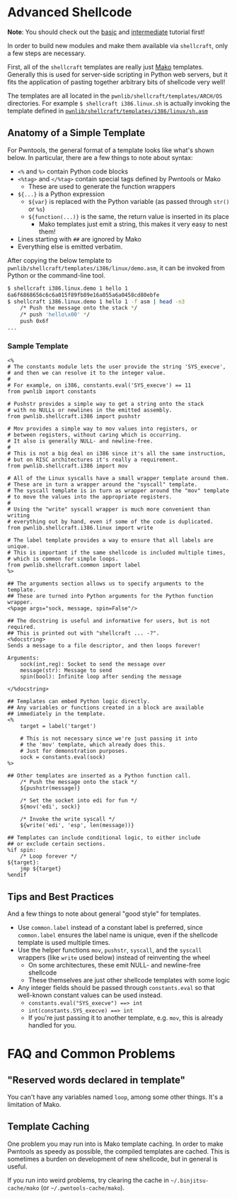 # Advanced Shellcode

**Note**: You should check out the [basic](../shellcode-basic/README.md) and [intermediate](../shellcode-intermediate/README.md) tutorial first!

In order to build new modules and make them available via `shellcraft`, only a few steps are necessary.

First, all of the `shellcraft` templates are really just [Mako][mako] templates.  Generally this is used for server-side scripting in Python web servers, but it fits the application of pasting together arbitrary bits of shellcode very well!

The templates are all located in the `pwnlib/shellcraft/templates/ARCH/OS` directories.  For example `$ shellcraft i386.linux.sh` is actually invoking the template defined in [`pwnlib/shellcraft/templates/i386/linux/sh.asm`][sh]

## Anatomy of a Simple Template

For Pwntools, the general format of a template looks like what's shown below.
In particular, there are a few things to note about syntax:

- `<%` and `%>` contain Python code blocks
- `<%tag>` and `</%tag>` contain special tags defined by Pwntools or Mako
    + These are used to generate the function wrappers
- `${...}` is a Python expression
    - `${var}` is replaced with the Python variable (as passed through `str()` or `%s`)
    - `${function(...)}` is the same, the return value is inserted in its place
        + Mako templates just emit a string, this makes it very easy to nest them!
- Lines starting with `##` are ignored by Mako
- Everything else is emitted verbatim.

After copying the below template to `pwnlib/shellcraft/templates/i386/linux/demo.asm`, it can be invoked from Python or the command-line tool.

```sh
$ shellcraft i386.linux.demo 1 hello 1
6a6f6868656c6c6a015f89fb89e16a055a6a0458cd80ebfe
$ shellcraft i386.linux.demo 1 hello 1 -f asm | head -n3
    /* Push the message onto the stack */
    /* push 'hello\x00' */
    push 0x6f
...
```

### Sample Template

```
<%
# The constants module lets the user provide the string 'SYS_execve',
# and then we can resolve it to the integer value.
#
# For example, on i386, constants.eval('SYS_execve') == 11
from pwnlib import constants

# Pushstr provides a simple way to get a string onto the stack
# with no NULLs or newlines in the emitted assembly.
from pwnlib.shellcraft.i386 import pushstr

# Mov provides a simple way to mov values into registers, or
# between registers, without caring which is occurring.
# It also is generally NULL- and newline-free.
#
# This is not a big deal on i386 since it's all the same instruction,
# but on RISC architectures it's really a requirement.
from pwnlib.shellcraft.i386 import mov

# All of the Linux syscalls have a small wrapper template around them.
# These are in turn a wrapper around the "syscall" template.
# The syscall template is in turn as wrapper around the "mov" template
# to move the values into the appropriate registers.
#
# Using the "write" syscall wrapper is much more convenient than writing
# everything out by hand, even if some of the code is duplicated.
from pwnlib.shellcraft.i386.linux import write

# The label template provides a way to ensure that all labels are unique.
# This is important if the same shellcode is included multiple times,
# which is common for simple loops.
from pwnlib.shellcraft.common import label
%>

## The arguments section allows us to specify arguments to the template.
## These are turned into Python arguments for the Python function wrapper.
<%page args="sock, message, spin=False"/>

## The docstring is useful and informative for users, but is not required.
## This is printed out with "shellcraft ... -?".
<%docstring>
Sends a message to a file descriptor, and then loops forever!

Arguments:
    sock(int,reg): Socket to send the message over
    message(str): Message to send
    spin(bool): Infinite loop after sending the message

</%docstring>

## Templates can embed Python logic directly.
## Any variables or functions created in a block are available
## immediately in the template.
<%
    target = label('target')

    # This is not necessary since we're just passing it into
    # the 'mov' template, which already does this.
    # Just for demonstration purposes.
    sock = constants.eval(sock)
%>

## Other templates are inserted as a Python function call.
    /* Push the message onto the stack */
    ${pushstr(message)}

    /* Set the socket into edi for fun */
    ${mov('edi', sock)}

    /* Invoke the write syscall */
    ${write('edi', 'esp', len(message))}

## Templates can include conditional logic, to either include
## or exclude certain sections.
%if spin:
    /* Loop forever */
${target}:
    jmp ${target}
%endif
```

## Tips and Best Practices

And a few things to note about general "good style" for templates.

- Use `common.label` instead of a constant label is preferred, since `common.label` ensures the label name is unique, even if the shellcode template is used multiple times.
- Use the helper functions `mov`, `pushstr`, `syscall`, and the `syscall` wrappers (like `write` used below) instead of reinventing the wheel
    + On some architectures, these emit NULL- and newline-free shellcode
    + These themselves are just other shellcode templates with some logic
- Any integer fields should be passed through `constants.eval` so that well-known constant values can be used instead.
    + `constants.eval("SYS_execve") ==> int`
    + `int(constants.SYS_execve) ==> int`
    + If you're just passing it to another template, e.g. `mov`, this is already handled for you.

# FAQ and Common Problems

## "Reserved words declared in template"

You can't have any variables named `loop`, among some other things.  It's a limitation of Mako.

## Template Caching

One problem you may run into is Mako template caching.  In order to make Pwntools as speedy as possible, the compiled templates are cached.  This is sometimes a burden on development of new shellcode, but in general is useful.

If you run into weird problems, try clearing the cache in `~/.binjitsu-cache/mako` (or `~/.pwntools-cache/mako`).

[mako]: http://makotemplates.org
[sh]: https://github.com/binjitsu/binjitsu/blob/master/pwnlib/shellcraft/templates/i386/linux/sh.asm